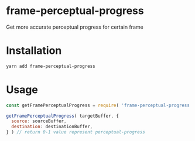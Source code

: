 # frame-perceptual-progress

Get more accurate perceptual progress for certain frame

# Installation

```bash
yarn add frame-perceptual-progress
```

# Usage

```js
const getFramePerceptualProgress = require( 'frame-perceptual-progress' )

getFramePerceptualProgress( targetBuffer, {
  source: sourceBuffer,
  destination: destinationBuffer,
} ) // return 0-1 value represent perceptual-progress
```
